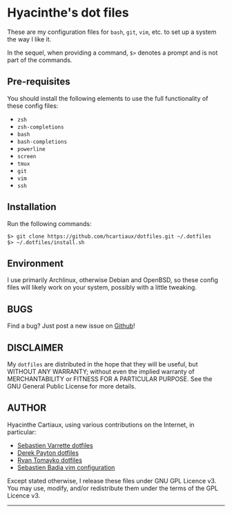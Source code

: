 # Hyacinthe's dot files

These are my configuration files for `bash`, `git`, `vim`, etc. to set up a
system the way I like it.

In the sequel, when providing a command, `$>` denotes a prompt and is not part
of the commands.

## Pre-requisites

You should install the following elements to use the full functionality of
these config files:

* `zsh`
* `zsh-completions`
* `bash`
* `bash-completions`
* `powerline`
* `screen`
* `tmux`
* `git`
* `vim`
* `ssh`

## Installation

Run the following commands:

    $> git clone https://github.com/hcartiaux/dotfiles.git ~/.dotfiles
    $> ~/.dotfiles/install.sh

## Environment

I use primarily Archlinux, otherwise Debian and OpenBSD, so these config files
will likely work on your system, possibly with a little tweaking.

## BUGS

Find a bug? Just post a new issue on [Github](https://github.com/hcartiaux/dotfiles/issues)!

## DISCLAIMER

My `dotfiles` are distributed in the hope that they will be useful, but WITHOUT
ANY WARRANTY; without even the implied warranty of MERCHANTABILITY or FITNESS
FOR A PARTICULAR PURPOSE.  See the GNU General Public License for more details.

## AUTHOR

Hyacinthe Cartiaux, using various contributions on the Internet, in particular:

* [Sebastien Varrette dotfiles](https://github.com/Falkor/dotfiles)
* [Derek Payton dotfiles](http://bitbucket.org/dmpayton/dotfiles/src/tip/.bashrc)
* [Ryan Tomayko dotfiles](https://github.com/rtomayko/dotfiles/blob/rtomayko/.bashrc)
* [Sebastien Badia vim configuration](https://github.com/sbadia/grimvim)

Except stated otherwise, I release these files under GNU GPL Licence v3.
You may use, modify, and/or redistribute them under the terms of the GPL Licence v3.

-------
